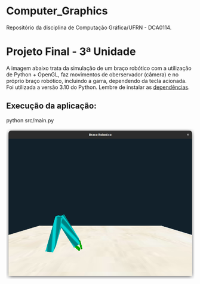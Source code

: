 # Computer_Graphics
Repositório da disciplina de Computação Gráfica/UFRN - DCA0114.

<h1>Projeto Final - 3ª Unidade</h1>

<p>A imagem abaixo trata da simulação de um braço robótico com a utilização de Python + OpenGL, faz movimentos de oberservador (câmera) e no próprio braço robótico, incluindo a garra, dependendo da tecla acionada. Foi utilizada a versão 3.10 do Python. Lembre de instalar as <a href="https://github.com/tiagosouzatfs/Computer_Graphics/blob/main/projeto_final_computacao_grafica_ufrn-main/requirements.txt">dependências</a>.</p>

<h2>Execução da aplicação:</h2>

<p>python src/main.py</p>

<p></p>

<p style="align-center; max-width=100%;">
<img src="https://github.com/tiagosouzatfs/Computer_Graphics/blob/main/projeto_final_computacao_grafica_ufrn-main/images/braco_robotico.png">
</p>
